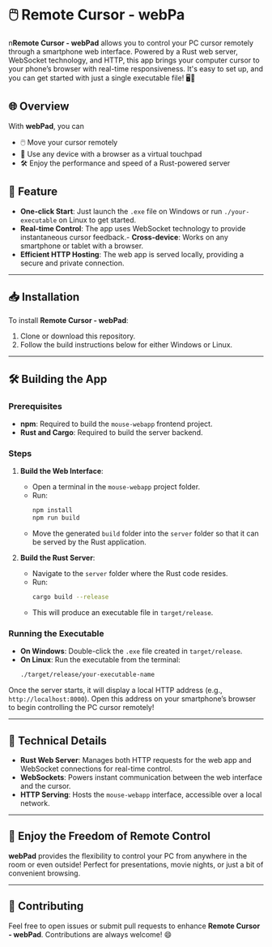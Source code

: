 # 🖱️ Remote Cursor - webPa

n**Remote Cursor - webPad** allows you to control your PC cursor remotely through a smartphone web interface. Powered by a Rust web server, WebSocket technology, and HTTP, this app brings your computer cursor to your phone’s browser with real-time responsiveness. It's easy to set up, and you can get started with just a single executable file! 🖥️📲
## 🌐 Overview
With **webPad**, you can
- 🖱️ Move your cursor remotely
- 📱 Use any device with a browser as a virtual touchpad
- 🛠️ Enjoy the performance and speed of a Rust-powered server
## 🚀 Feature
- **One-click Start**: Just launch the `.exe` file on Windows or run `./your-executable` on Linux to get started.
- **Real-time Control**: The app uses WebSocket technology to provide instantaneous cursor feedback.- **Cross-device**: Works on any smartphone or tablet with a browser.
- **Efficient HTTP Hosting**: The web app is served locally, providing a secure and private connection.

---

## 📥 Installation

To install **Remote Cursor - webPad**:
1. Clone or download this repository.
2. Follow the build instructions below for either Windows or Linux.
---

## 🛠️ Building the App

### Prerequisites
- **npm**: Required to build the `mouse-webapp` frontend project.
- **Rust and Cargo**: Required to build the server backend.

### Steps

1. **Build the Web Interface**:
   - Open a terminal in the `mouse-webapp` project folder.
   - Run:
     ```bash
     npm install
     npm run build
     ```
   - Move the generated `build` folder into the `server` folder so that it can be served by the Rust application.

2. **Build the Rust Server**:
   - Navigate to the `server` folder where the Rust code resides.
   - Run:
     ```bash
     cargo build --release
     ```
   - This will produce an executable file in `target/release`.

### Running the Executable

- **On Windows**: Double-click the `.exe` file created in `target/release`.
- **On Linux**: Run the executable from the terminal:
  ```bash
  ./target/release/your-executable-name
  ```

Once the server starts, it will display a local HTTP address (e.g., `http://localhost:8000`). Open this address on your smartphone’s browser to begin controlling the PC cursor remotely!

---

## 🔧 Technical Details

- **Rust Web Server**: Manages both HTTP requests for the web app and WebSocket connections for real-time control.
- **WebSockets**: Powers instant communication between the web interface and the cursor.
- **HTTP Serving**: Hosts the `mouse-webapp` interface, accessible over a local network.

---

## 🎉 Enjoy the Freedom of Remote Control

**webPad** provides the flexibility to control your PC from anywhere in the room or even outside! Perfect for presentations, movie nights, or just a bit of convenient browsing.

--- 

## 🔗 Contributing

Feel free to open issues or submit pull requests to enhance **Remote Cursor - webPad**. Contributions are always welcome! 😄
